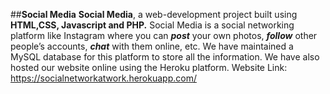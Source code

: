 ##**Social Media**
**Social Media**, a web-development project built using **HTML,CSS, Javascript and PHP.** Social Media is a social networking platform like Instagram where you can _**post**_ your own photos, _**follow**_ other people’s accounts, _**chat**_ with them online, etc. We have maintained a MySQL database for this platform to store all the information. We have also hosted our website online using the Heroku platform. Website Link: https://socialnetworkatwork.herokuapp.com/
